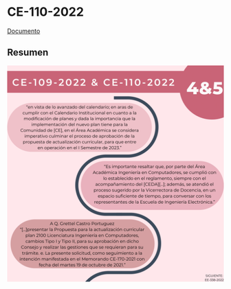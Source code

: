 # CE-110-2022

[Documento](https://raw.githubusercontent.com/aseic/assets/master/revision_curricular/docs/ce_110_2022/ce_110_2022.pdf)

## Resumen

![](https://raw.githubusercontent.com/aseic/assets/master/revision_curricular/docs/ce_110_2022/timeline_1.png "")
